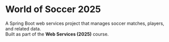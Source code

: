# World of Soccer 2025

A Spring Boot web services project that manages soccer matches, players, and related data.  
Built as part of the **Web Services (2025)** course.
